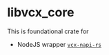 # libvcx_core
This is foundational crate for
- NodeJS wrapper [`vcx-napi-rs`](../wrappers/vcx-napi-rs)

